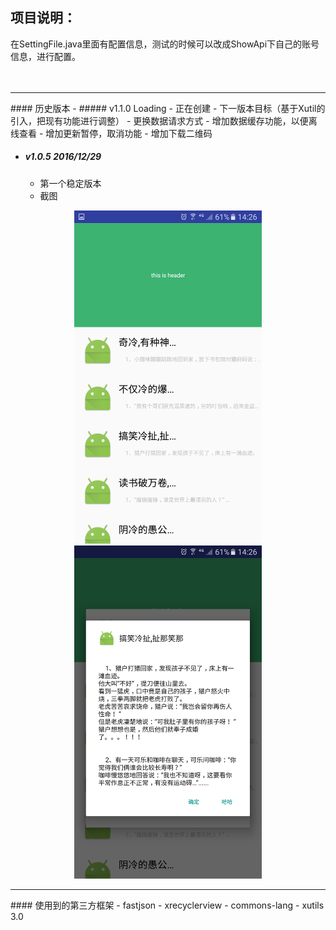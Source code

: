 ## 项目说明：

 在SettingFile.java里面有配置信息，测试的时候可以改成ShowApi下自己的账号信息，进行配置。
&emsp;  
&ensp;  
&ensp;

<hr/>
#### 历史版本
- ##### v1.1.0  Loading
  - 正在创建
  - 下一版本目标（基于Xutil的引入，把现有功能进行调整）
    - 更换数据请求方式
    - 增加数据缓存功能，以便离线查看
    - 增加更新暂停，取消功能
    - 增加下载二维码

- ##### v1.0.5  2016/12/29
  - 第一个稳定版本
  - 截图
<div align="center">
<img src="img/Screenshot_20161229-142632.png" width="300"/>
<img src="img/Screenshot_20161229-142627.png" width="300"/>
</div>

<hr/>
#### 使用到的第三方框架
- fastjson
- xrecyclerview
- commons-lang
- xutils 3.0
